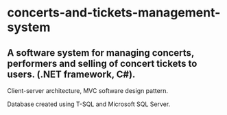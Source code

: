 # concerts-and-tickets-management-system
A software system for managing concerts, performers and selling of concert tickets to users. (.NET framework, C#).
---

Client-server architecture, MVC software design pattern.

Database created using T-SQL and Microsoft SQL Server.
